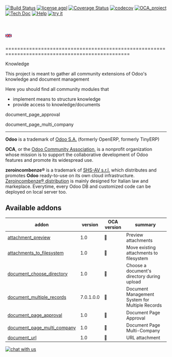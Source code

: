[![Build Status](https://travis-ci.org/zeroincombenze/knowledge.svg?branch=7.0)](https://travis-ci.org/zeroincombenze/knowledge)
[![license agpl](https://img.shields.io/badge/licence-AGPL--3-blue.svg)](http://www.gnu.org/licenses/agpl-3.0.html)
[![Coverage Status](https://coveralls.io/repos/github/zeroincombenze/knowledge/badge.svg?branch=7.0)](https://coveralls.io/github/zeroincombenze/knowledge?branch=7.0)
[![codecov](https://codecov.io/gh/zeroincombenze/knowledge/branch/7.0/graph/badge.svg)](https://codecov.io/gh/zeroincombenze/knowledge/branch/7.0)
[![OCA_project](http://www.zeroincombenze.it/wp-content/uploads/ci-ct/prd/button-oca-7.svg)](https://github.com/OCA/knowledge/tree/7.0)
[![Tech Doc](http://www.zeroincombenze.it/wp-content/uploads/ci-ct/prd/button-docs-7.svg)](http://wiki.zeroincombenze.org/en/Odoo/7.0/dev)
[![Help](http://www.zeroincombenze.it/wp-content/uploads/ci-ct/prd/button-help-7.svg)](http://wiki.zeroincombenze.org/en/Odoo/7.0/man/)
[![try it](http://www.zeroincombenze.it/wp-content/uploads/ci-ct/prd/button-try-it-7.svg)](http://erp7.zeroincombenze.it)


[![en](https://github.com/zeroincombenze/grymb/blob/master/flags/en_US.png)](https://www.facebook.com/groups/openerp.italia/)
================================================================================================
================================================================================================

Knowledge

This project is meant to gather all community extensions of Odoo's knowledge and document management

Here you should find all community modules that

- implement means to structure knowledge
- provide access to knowledge/documents


document\_page\_approval

document\_page\_multi\_company

[//]: # (copyright)

----

**Odoo** is a trademark of [Odoo S.A.](https://www.odoo.com/) (formerly OpenERP, formerly TinyERP)

**OCA**, or the [Odoo Community Association](http://odoo-community.org/), is a nonprofit organization whose
mission is to support the collaborative development of Odoo features and
promote its widespread use.

**zeroincombenze®** is a trademark of [SHS-AV s.r.l.](http://www.shs-av.com/)
which distributes and promotes **Odoo** ready-to-use on its own cloud infrastructure.
[Zeroincombenze® distribution](http://wiki.zeroincombenze.org/en/Odoo)
is mainly designed for Italian law and markeplace.
Everytime, every Odoo DB and customized code can be deployed on local server too.

[//]: # (end copyright)
[//]: # (addons)


Available addons
----------------
addon | version | OCA version | summary
--- | --- | --- | ---
[attachment_preview](attachment_preview/) | 1.0 | :repeat: | Preview attachments
[attachments_to_filesystem](attachments_to_filesystem/) | 1.0 | :repeat: | Move existing attachments to filesystem
[document_choose_directory](document_choose_directory/) | 1.0 | :repeat: | Choose a document's directory during upload
[document_multiple_records](document_multiple_records/) | 7.0.1.0.0 | :repeat: | Document Management System for Multiple Records
[document_page_approval](document_page_approval/) | 1.0 | :repeat: | Document Page Approval
[document_page_multi_company](document_page_multi_company/) | 1.0 | :repeat: | Document Page Multi-Company
[document_url](document_url/) | 1.0 | :repeat: | URL attachment

[//]: # (end addons)

[![chat with us](https://www.shs-av.com/wp-content/chat_with_us.gif)](https://tawk.to/85d4f6e06e68dd4e358797643fe5ee67540e408b)
